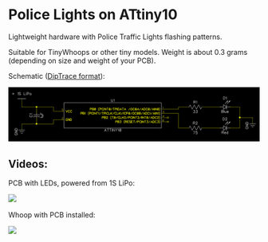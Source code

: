 # Police Lights on ATtiny10

Lightweight hardware with Police Traffic Lights flashing patterns. 

Suitable for TinyWhoops or other tiny models. Weight is about 0.3 grams (depending on size and weight of your PCB).


Schematic ([DipTrace format](policeLightsWhoop.dch)):

![](schematic.png)

## Videos:

PCB with LEDs, powered from 1S LiPo:

[![](https://img.youtube.com/vi/YaUy3KzH4Do/0.jpg)](https://www.youtube.com/watch?v=YaUy3KzH4Do)


Whoop with PCB installed:

[![](https://img.youtube.com/vi/rg170HTdNSE/0.jpg)](https://www.youtube.com/watch?v=rg170HTdNSE)

